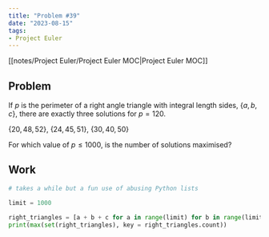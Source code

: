 ```yaml
---
title: "Problem #39"
date: "2023-08-15"
tags:
- Project Euler
---
```


[[notes/Project Euler/Project Euler MOC|Project Euler MOC]]

## Problem

If $p$ is the perimeter of a right angle triangle with integral length sides, $\{a,b,c\}$, there are exactly three solutions for $p=120$.

$\{20,48,52\}$, $\{24,45,51\}$, $\{30,40,50\}$

For which value of $p≤1000$, is the number of solutions maximised?

## Work

```python
# takes a while but a fun use of abusing Python lists

limit = 1000

right_triangles = [a + b + c for a in range(limit) for b in range(limit) for c in range(limit) if a ** 2 + b ** 2 == c ** 2 and a + b + c <= limit]
print(max(set(right_triangles), key = right_triangles.count))
```